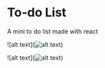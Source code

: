 # To-do List

A mini to do list made with react

![alt text](![alt text](https://https://github.com/darreng015/To-Do-List/blob/main/images/Screenshot_3.png?raw=true))

![alt text](![alt text](https://https://github.com/darreng015/To-Do-List/blob/main/images/Screenshot_2.png?raw=true))